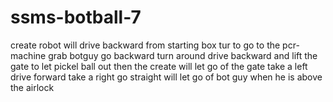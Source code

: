 # ssms-botball-7
create robot will drive backward from starting box tur to go to the pcr-machine grab botguy go backward turn around drive backward and lift the gate to let pickel ball out then the create will let go of the gate take a left drive forward take a right go straight will let go of bot guy when he is above the airlock

